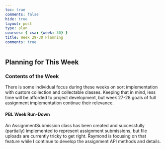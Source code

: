 ```yaml
---
toc: true
comments: false
hide: true
layout: post
type: plan
courses: { csa: {week: 30} }
title: Week 29-30 Planning
comments: true
---
```


## Planning for This Week

### Contents of the Week

There is some individual focus during these weeks on sort implementation with custom collection and collectable classes. Keeping that in mind, less time will be afforded to project development, but week 27-28 goals of full assignment implementation continue their relevance.

#### PBL Week Run-Down

An AssignmentSubmission class has been created and successfully (partially) implemented to represent assignment submissions, but file uploads are currently tricky to get right. Raymond is focusing on that feature while I continue to develop the assignment API methods and details.